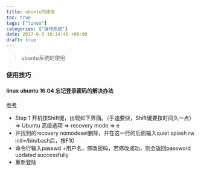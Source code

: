 ```yaml
---
title: ubuntu的使用
toc: true
tags: ["linux"]
categories: ["操作系统"]
date: 2017-6-3 10:14:48 +08:00
draft: true
---
```

> ubuntu系统的使用

<!--more-->  

### 使用技巧
#### linux ubuntu 16.04 忘记登录密码的解决办法
[参考](http://blog.csdn.net/w410589502/article/details/53611974)
- Step 1 开机按Shift键，出现如下界面。（手速要快，Shift键要按时间久一点）=> Ubuntu 高级选项 => recovery mode => e
- 并找到的recovery nomodeset删除，并在这一行的后面输入quiet splash rw init=/bin/bash后，按F10
- 命令行输入passwd +用户名，修改密码，若修改成功，则会返回password updated successfully
- 重新登陆
